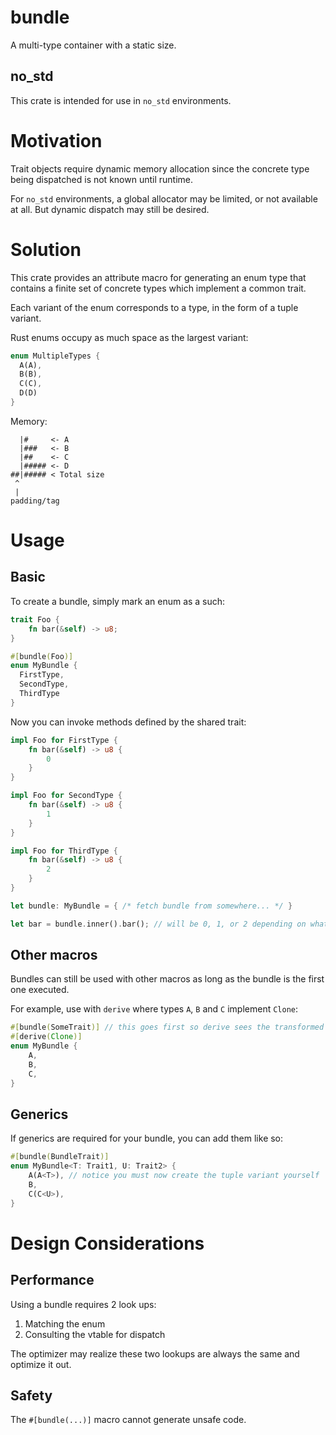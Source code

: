 # bundle
A multi-type container with a static size.

## no_std

This crate is intended for use in `no_std` environments.

# Motivation

Trait objects require dynamic memory allocation since the concrete type being dispatched is not known until runtime.

For `no_std` environments, a global allocator may be limited, or not available at all. But dynamic dispatch may still be desired.

# Solution

This crate provides an attribute macro for generating an enum type that contains a finite set of concrete types which implement a common trait.

Each variant of the enum corresponds to a type, in the form of a tuple variant.

Rust enums occupy as much space as the largest variant:

```rust
enum MultipleTypes {
  A(A),
  B(B),
  C(C),
  D(D)
}
```

Memory:

```
  |#     <- A
  |###   <- B
  |##    <- C
  |##### <- D
##|##### < Total size
 ^
 |
padding/tag
```

# Usage
## Basic

To create a bundle, simply mark an enum as a such:

```rust
trait Foo {
    fn bar(&self) -> u8;
}

#[bundle(Foo)]
enum MyBundle {
  FirstType,
  SecondType,
  ThirdType
}
```

Now you can invoke methods defined by the shared trait:

```rust
impl Foo for FirstType {
    fn bar(&self) -> u8 {
        0
    }
}

impl Foo for SecondType {
    fn bar(&self) -> u8 {
        1
    }
}

impl Foo for ThirdType {
    fn bar(&self) -> u8 {
        2
    }
}

let bundle: MyBundle = { /* fetch bundle from somewhere... */ }

let bar = bundle.inner().bar(); // will be 0, 1, or 2 depending on what's in the bundle
```

## Other macros

Bundles can still be used with other macros as long as the bundle is the first one executed.

For example, use with `derive` where types `A`, `B` and `C` implement `Clone`:

```rust
#[bundle(SomeTrait)] // this goes first so derive sees the transformed enum
#[derive(Clone)]
enum MyBundle {
    A,
    B,
    C,
}
```

## Generics

If generics are required for your bundle, you can add them like so:

```rust
#[bundle(BundleTrait)]
enum MyBundle<T: Trait1, U: Trait2> {
    A(A<T>), // notice you must now create the tuple variant yourself
    B,
    C(C<U>),
}
```

# Design Considerations

## Performance

Using a bundle requires 2 look ups:
1. Matching the enum
2. Consulting the vtable for dispatch

The optimizer may realize these two lookups are always the same and optimize it out.

## Safety

The `#[bundle(...)]` macro cannot generate unsafe code.
